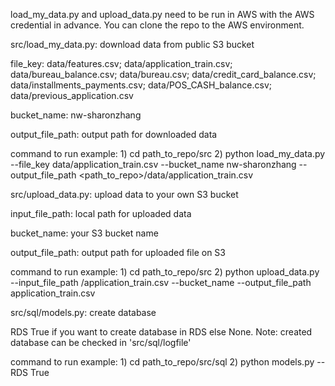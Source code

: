 load_my_data.py and upload_data.py need to be run in AWS with the AWS credential in advance. You can clone the repo to the AWS environment.

src/load_my_data.py: download data from public S3 bucket

file_key: data/features.csv; data/application_train.csv; data/bureau_balance.csv; data/bureau.csv; data/credit_card_balance.csv; data/installments_payments.csv; data/POS_CASH_balance.csv; data/previous_application.csv

bucket_name: nw-sharonzhang

output_file_path: output path for downloaded data

command to run example: 1) cd path_to_repo/src 2) python load_my_data.py --file_key data/application_train.csv --bucket_name nw-sharonzhang --output_file_path <path_to_repo>/data/application_train.csv

src/upload_data.py: upload data to your own S3 bucket

input_file_path: local path for uploaded data

bucket_name: your S3 bucket name

output_file_path: output path for uploaded file on S3

command to run example: 1) cd path_to_repo/src 2) python upload_data.py --input_file_path <path you download the data>/application_train.csv --bucket_name <your S3 bucket name> --output_file_path application_train.csv

src/sql/models.py: create database

RDS True if you want to create database in RDS else None.
Note: created database can be checked in 'src/sql/logfile'

command to run example: 1) cd path_to_repo/src/sql 2) python models.py --RDS True
